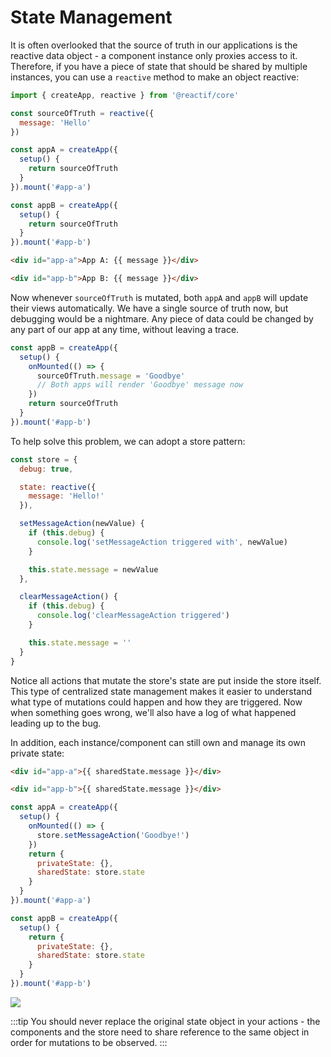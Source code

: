 # State Management

It is often overlooked that the source of truth in our applications is the reactive data object - a component instance 
only proxies access to it. Therefore, if you have a piece of state that should be shared by multiple instances, you can use a `reactive` method to make an object reactive:

```javascript
import { createApp, reactive } from '@reactif/core'

const sourceOfTruth = reactive({
  message: 'Hello'
})

const appA = createApp({
  setup() {
    return sourceOfTruth
  }
}).mount('#app-a')

const appB = createApp({
  setup() {
    return sourceOfTruth
  }
}).mount('#app-b')
```

```html
<div id="app-a">App A: {{ message }}</div>

<div id="app-b">App B: {{ message }}</div>
```

Now whenever `sourceOfTruth` is mutated, both `appA` and `appB` will update their views automatically. We have a single source of truth now, but debugging would be a nightmare. Any piece of data could be changed by any part of our app at any time, without leaving a trace.

```javascript
const appB = createApp({
  setup() {
    onMounted(() => {
      sourceOfTruth.message = 'Goodbye'
      // Both apps will render 'Goodbye' message now
    })
    return sourceOfTruth
  }
}).mount('#app-b')
```

To help solve this problem, we can adopt a store pattern:

```javascript
const store = {
  debug: true,

  state: reactive({
    message: 'Hello!'
  }),

  setMessageAction(newValue) {
    if (this.debug) {
      console.log('setMessageAction triggered with', newValue)
    }

    this.state.message = newValue
  },

  clearMessageAction() {
    if (this.debug) {
      console.log('clearMessageAction triggered')
    }

    this.state.message = ''
  }
}
```

Notice all actions that mutate the store's state are put inside the store itself. This type of centralized state management makes it easier to understand what type of mutations could happen and how they are triggered. Now when something goes wrong, we'll also have a log of what happened leading up to the bug.

In addition, each instance/component can still own and manage its own private state:

```html
<div id="app-a">{{ sharedState.message }}</div>

<div id="app-b">{{ sharedState.message }}</div>
```

```javascript
const appA = createApp({
  setup() {
    onMounted(() => {
      store.setMessageAction('Goodbye!')
    })
    return {
      privateState: {},
      sharedState: store.state
    }
  }
}).mount('#app-a')

const appB = createApp({
  setup() {
    return {
      privateState: {},
      sharedState: store.state
    }
  }
}).mount('#app-b')
```

![](https://v3.vuejs.org/images/state.png)

:::tip
You should never replace the original state object in your actions - the components and the store need to share reference to the same object in order for mutations to be observed.
:::
